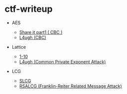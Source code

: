 # ctf-writeup

- AES
    - [Share it part1 ( CBC )](https://github.com/nisin-soba/ctf-writeup/tree/main/1337up-2023/shareit1)
    - [L4ugh (CBC)](https://github.com/nisin-soba/ctf-writeup/tree/main/0xL4ugh-2024/L4ugh)

- Lattice
    - [1-10](https://github.com/nisin-soba/ctf-writeup/tree/main/1337up-2023/1-10)
    - [L4ugh (Common Private Exponent Attack)](https://github.com/nisin-soba/ctf-writeup/tree/main/0xL4ugh-2024/L4ugh)

- LCG
    - [SLCG](https://github.com/nisin-soba/ctf-writeup/tree/main/glacier-2023/SLCG)
    - [RSALCG (Franklin-Reiter Related Message Attack)](https://github.com/nisin-soba/ctf-writeup/tree/main/ricerca-2023/RSALCG)
